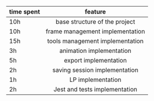 | time spent    | feature      |
|:------------- |:---------------:|
| 10h           | base structure of the project     |
| 10h           | frame management implementation |
| 15h           | tools management implementation         |
| 3h            | animation implementation      |
| 5h            | export implementation      |
| 2h            | saving session implementation      |
| 1h            | LP implementation      |
| 2h            | Jest and tests implementation |
